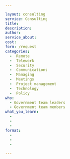 ```yaml
---

layout: consulting
service: Consulting
title: 
description: 
author: 
service_about: 
cost: 
form: /request
categories:
  -  Remote
  -  Telework
  -  Security
  -  Communications
  -  Managing
  -  Meetings
  -  Project management
  -  Technology
  -  Policy
who:
  - Government team leaders
  - Government team members
what_you_learn:
  - 
  - 
  - 
format:
  - 
  - 
  - 

---
```

